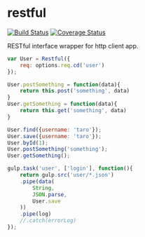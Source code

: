 # restful
[![Build Status](https://travis-ci.org/shishidosoichiro/restful.svg?branch=master)](https://travis-ci.org/shishidosoichiro/restful)
[![Coverage Status](https://coveralls.io/repos/github/shishidosoichiro/restful/badge.svg?branch=master)](https://coveralls.io/github/shishidosoichiro/restful?branch=master)

RESTful interface wrapper for http client app.


```js
var User = Restful({
	req: options.req.cd('user')
});

User.postSomething = function(data){
	return this.post('something', data)
}
User.getSomething = function(data){
	return this.get('something', data)
}

User.find({username: 'taro'});
User.save({username: 'taro'});
User.byId(1);
User.postSomething('something');
User.getSomething();
```



```js
gulp.task('user', ['login'], function(){
	return gulp.src('user/*.json')
	.pipe(data(
		String,
		JSON.parse,
		User.save
	))
	.pipe(log)
	//.catch(errorLog)
});
```
